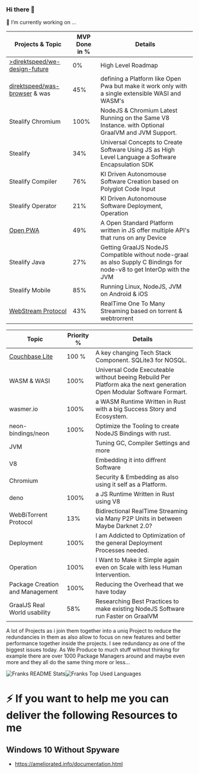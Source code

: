 ### Hi there 👋
🔭 I’m currently working on ...

| Projects & Topic | MVP Done in % | Details
| ------------- | ------------- | ------------- | 
| <a href="https://github.com/direktspeed/we-design-future">>direktspeed/we-design-future</a> | 0% | High Level Roadmap | 
| <a href="https://github.com/direktspeed/was-browser">direktspeed/was-browser</a> & was | 45% | defining a Platform like Open Pwa but make it work only with a single extensible WASI and WASM's | 
| Stealify Chromium | 100% | NodeJS & Chromium Latest Running on the Same V8 Instance. with Optional GraalVM and JVM Support.
| Stealify | 34% | Universal Concepts to Create Software Using JS as High Level Language a Software Encapsulation SDK | 
| Stealify Compiler | 76% | KI Driven Autonomouse Software Creation based on Polyglot Code Input | 
| Stealify Operator | 21% | KI Driven Autonomouse Software Deployment, Operation | 
| <a href="https://github.com/open-pwa">Open PWA | 49% | A Open Standard Platform written in JS offer multiple API's that runs on any Device | 
| Stealify Java | 27% | Getting GraalJS NodeJS Compatible without node-graal as also Supply C Bindings for node-v8 to get InterOp with the JVM
| Stealify Mobile | 85% | Running Linux, NodeJS, JVM on Android & iOS
| <a href="https://github.com/direktspeed/webstream">WebStream Protocol</a>| 43% | RealTime One To Many Streaming based on torrent & webtrorrent


| Topic | Priority % | Details
| ------------- | ------------- | ------------- | 
| <a href="https://github.com/couchbase/couchbase-lite-core">Couchbase Lite</a> | 100 % | A key changing Tech Stack Component. SQLite3 for NOSQL.
| WASM & WASI | 100% | Universal Code Executeable without beeing Rebuild Per Platform aka the next generation Open Modular Software Formart.
| wasmer.io | 100% | a WASM Runtime Written in Rust with a big Success Story and Ecosystem.
| neon-bindings/neon | 100% | Optimize the Tooling to create NodeJS Bindings with rust.
| JVM | | Tuning GC, Compiler Settings and more 
| V8 | | Embedding it into diffrent Software
| Chromium | | Security & Embedding as also using it self as a Platform.
| deno | 100% | a JS Runtime Written in Rust using V8
| WebBiTorrent Protocol | 13% | Bidirectional RealTime Streaming via Many P2P Units in between Maybe Darknet 2.0?
| Deployment | 100% | I am Addicted to Optimization of the general Deployment Processes needed.
| Operation | 100% | I Want to Make it Simple again even on Scale with less Human Intervention.
| Package Creation and Management | 100% | Reducing the Overhead that we have today
| GraalJS Real World usability | 58% | Researching Best Practices to make existing NodeJS Software run Faster on GraalVM |

<p>A lot of Projects as i join them together into a uniq Project to reduce the redundancies in them as also allow to focus on new features and better performance
together inside the projects. I see redundancy as one of the biggest issues today. As We Produce to much stuff without thinking for example there are over 1000 Package Managers around and maybe even more and they all do the same thing more or less...</p>
<p><img alt="Franks README Stats" src="https://github-readme-stats.vercel.app/api?username=frank-dspeed"><img alt="Franks Top Used Languages" src="https://github-readme-stats.vercel.app/api/top-langs/?username=frank-dspeed&hide=html,css"></p>


# ⚡ If you want to help me you can deliver the following Resources to me

## Windows 10 Without Spyware
- https://ameliorated.info/documentation.html

<!--
**frank-dspeed/frank-dspeed** is a ✨ _special_ ✨ repository because its `README.md` (this file) appears on your GitHub profile.

Here are some ideas to get you started:

- 🔭 I’m currently working on ...
- 🌱 I’m currently learning ...
- 👯 I’m looking to collaborate on ...
- 🤔 I’m looking for help with ...
- 💬 Ask me about ...
- 📫 How to reach me: ...
- 😄 Pronouns: ...
- ⚡ Fun fact: ...
-->



